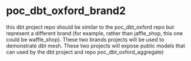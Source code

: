 # poc_dbt_oxford_brand2
this dbt project repo should be similar to the poc_dbt_oxford repo but represent a different brand (for example, rather than jaffle_shop, this one could be waffle_shop).  These two brands projects will be used to demonstrate dbt mesh.  These two projects will expose public models that can used by the dbt project and repo poc_dbt_oxford_aggregate)
